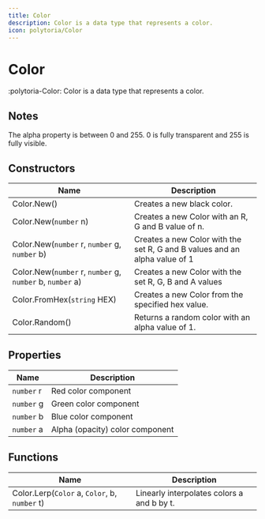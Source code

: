 ```yaml
---
title: Color
description: Color is a data type that represents a color.
icon: polytoria/Color
---
```


# Color

:polytoria-Color: Color is a data type that represents a color.

## Notes

The alpha property is between 0 and 255. 0 is fully transparent and 255 is fully visible.

## Constructors

| Name                                                      | Description                                                                |
| --------------------------------------------------------- | -------------------------------------------------------------------------- |
| Color.New()                                               | Creates a new black color.                                                 |
| Color.New(`number` n)                                     | Creates a new Color with an R, G and B value of n.                         |
| Color.New(`number` r, `number` g, `number` b)             | Creates a new Color with the set R, G and B values and an alpha value of 1 |
| Color.New(`number` r, `number` g, `number` b, `number` a) | Creates a new Color with the set R, G, B and A values                      |
| Color.FromHex(`string` HEX)                               | Creates a new Color from the specified hex value.                          |
| Color.Random()                                            | Returns a random color with an alpha value of 1.                           |

## Properties

| Name       | Description                     |
| ---------- | ------------------------------- |
| `number` r | Red color component             |
| `number` g | Green color component           |
| `number` b | Blue color component            |
| `number` a | Alpha (opacity) color component |

## Functions

| Name                                          | Description                                |
| --------------------------------------------- | ------------------------------------------ |
| Color.Lerp(`Color` a, `Color`, b, `number` t) | Linearly interpolates colors a and b by t. |
